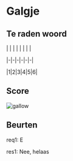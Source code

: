 # Galgje

## Te raden woord

| | | | | | | |

|-|-|-|-|-|-|

|1|2|3|4|5|6|

## Score
![gallow](./images/2.png)

## Beurten

req1: E


res1: Nee, helaas


